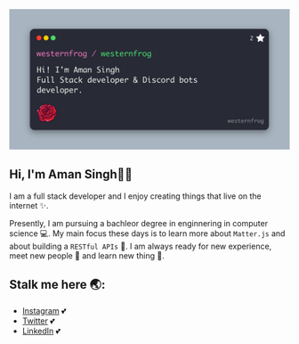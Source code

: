 <img src="westernfrog.jpg" alt="a banner that shows my name">

## Hi, I'm Aman Singh👋🐸
<p>I am a full stack developer and I enjoy creating things that live on the internet ✨.
<br>

Presently, I am pursuing a bachleor degree in enginnering in computer science 💻. My main focus these days is to learn more about `Matter.js` and about building a `RESTful APIs`  🐷. I am always ready for new experience, meet new people 🐸 and learn new thing 🤩.</p>

## Stalk me here 🌏:
- <a href="https://www.instagram.com/iam__amansingh">Instagram</a> 💕
- <a href="https://twitter.com/iam__amansingh">Twitter</a> 💕
- <a href="https://www.linkedin.com/in/amansingh123">LinkedIn</a> 💕




